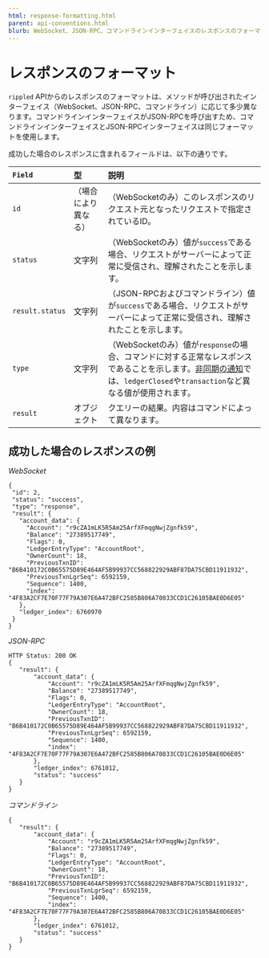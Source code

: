 ```yaml
---
html: response-formatting.html
parent: api-conventions.html
blurb: WebSocket、JSON-RPC、コマンドラインインターフェイスのレスポンスのフォーマットとそのレスポンスに含まれるフィールド。
---
```

# レスポンスのフォーマット

`rippled` APIからのレスポンスのフォーマットは、メソッドが呼び出されたインターフェイス（WebSocket、JSON-RPC、コマンドライン）に応じて多少異なります。コマンドラインインターフェイスがJSON-RPCを呼び出すため、コマンドラインインターフェイスとJSON-RPCインターフェイスは同じフォーマットを使用します。

成功した場合のレスポンスに含まれるフィールドは、以下の通りです。

| `Field`         | 型     | 説明                                     |
|:----------------|:---------|:------------------------------------------------|
| `id`            | （場合により異なる） | （WebSocketのみ）このレスポンスのリクエスト元となったリクエストで指定されているID。 |
| `status`        | 文字列   | （WebSocketのみ）値が`success`である場合、リクエストがサーバーによって正常に受信され、理解されたことを示します。 |
| `result.status` | 文字列   | （JSON-RPCおよびコマンドライン）値が`success`である場合、リクエストがサーバーによって正常に受信され、理解されたことを示します。 |
| `type`          | 文字列   | （WebSocketのみ）値が`response`の場合、コマンドに対する正常なレスポンスであることを示します。[非同期の通知](subscribe.html)では、`ledgerClosed`や`transaction`など異なる値が使用されます。 |
| `result`        | オブジェクト   | クエリーの結果。内容はコマンドによって異なります。 |


## 成功した場合のレスポンスの例

<!-- MULTICODE_BLOCK_START -->

*WebSocket*

```
{
 "id": 2,
 "status": "success",
 "type": "response",
 "result": {
   "account_data": {
     "Account": "r9cZA1mLK5R5Am25ArfXFmqgNwjZgnfk59",
     "Balance": "27389517749",
     "Flags": 0,
     "LedgerEntryType": "AccountRoot",
     "OwnerCount": 18,
     "PreviousTxnID": "B6B410172C0B65575D89E464AF5B99937CC568822929ABF87DA75CBD11911932",
     "PreviousTxnLgrSeq": 6592159,
     "Sequence": 1400,
     "index": "4F83A2CF7E70F77F79A307E6A472BFC2585B806A70833CCD1C26105BAE0D6E05"
   },
   "ledger_index": 6760970
 }
}
```

*JSON-RPC*

```
HTTP Status: 200 OK
{
   "result": {
       "account_data": {
           "Account": "r9cZA1mLK5R5Am25ArfXFmqgNwjZgnfk59",
           "Balance": "27389517749",
           "Flags": 0,
           "LedgerEntryType": "AccountRoot",
           "OwnerCount": 18,
           "PreviousTxnID": "B6B410172C0B65575D89E464AF5B99937CC568822929ABF87DA75CBD11911932",
           "PreviousTxnLgrSeq": 6592159,
           "Sequence": 1400,
           "index": "4F83A2CF7E70F77F79A307E6A472BFC2585B806A70833CCD1C26105BAE0D6E05"
       },
       "ledger_index": 6761012,
       "status": "success"
   }
}
```
*コマンドライン*

```
{
   "result": {
       "account_data": {
           "Account": "r9cZA1mLK5R5Am25ArfXFmqgNwjZgnfk59",
           "Balance": "27389517749",
           "Flags": 0,
           "LedgerEntryType": "AccountRoot",
           "OwnerCount": 18,
           "PreviousTxnID": "B6B410172C0B65575D89E464AF5B99937CC568822929ABF87DA75CBD11911932",
           "PreviousTxnLgrSeq": 6592159,
           "Sequence": 1400,
           "index": "4F83A2CF7E70F77F79A307E6A472BFC2585B806A70833CCD1C26105BAE0D6E05"
       },
       "ledger_index": 6761012,
       "status": "success"
   }
}
```

<!-- MULTICODE_BLOCK_END -->
